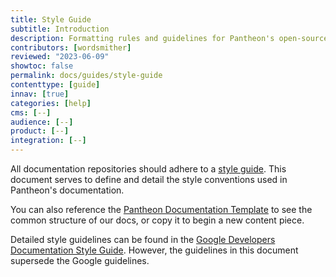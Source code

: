 ```yaml
---
title: Style Guide
subtitle: Introduction
description: Formatting rules and guidelines for Pantheon's open-source documentation.
contributors: [wordsmither]
reviewed: "2023-06-09" 
showtoc: false
permalink: docs/guides/style-guide
contenttype: [guide]
innav: [true]
categories: [help]
cms: [--]
audience: [--]
product: [--]
integration: [--]
---
```


All documentation repositories should adhere to a [style guide](https://en.wikipedia.org/wiki/Style_guide). This document serves to define and detail the style conventions used in Pantheon's documentation.

You can also reference the [Pantheon Documentation Template](/doc-template) to see the common structure of our docs, or copy it to begin a new content piece.

Detailed style guidelines can be found in the [Google Developers Documentation Style Guide](https://developers.google.com/style/).  However, the guidelines in this document supersede the Google guidelines.
